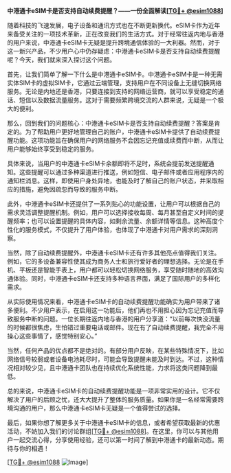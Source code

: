 **中港通卡eSIM卡是否支持自动续费提醒？——一份全面解读[[TG💪+ @esim1088](https://t.me/s/esim1088)]**

随着科技的飞速发展，电子设备和通讯方式也在不断更新换代。eSIM卡作为近年来备受关注的一项技术革新，正在改变我们的生活方式。对于经常往返内地与香港的用户来说，中港通卡eSIM卡无疑是提升跨境通信体验的一大利器。然而，对于这一新兴产品，不少用户心中仍存疑虑：中港通卡eSIM卡是否支持自动续费提醒呢？今天，我们就来深入探讨这个问题。

首先，让我们简单了解一下什么是中港通卡eSIM卡。中港通卡eSIM卡是一种无需实体SIM卡的虚拟SIM卡，它通过云端管理，支持用户在不同设备上无缝切换网络服务。无论是内地还是香港，只要连接到支持的网络运营商，就可以享受稳定的通话、短信以及数据流量服务。这对于需要频繁跨境交流的人群来说，无疑是一个极大的便利。

那么，回到我们的问题核心：中港通卡eSIM卡是否支持自动续费提醒？答案是肯定的。为了帮助用户更好地管理自己的账户，中港通卡eSIM卡提供了自动续费提醒功能。这项功能旨在确保用户的网络服务不会因忘记充值或续费而中断，从而让用户能够始终享受到稳定的服务。

具体来说，当用户的中港通卡eSIM卡余额即将不足时，系统会提前发送提醒通知。这些提醒可以通过多种渠道进行推送，例如短信、电子邮件或者应用程序内的通知栏消息。这样，即使用户身处异地，也能及时了解自己的账户状态，并采取相应的措施，避免因疏忽而导致的服务中断。

此外，中港通卡eSIM卡还提供了一系列贴心的功能设置，让用户可以根据自己的需求灵活调整提醒机制。例如，用户可以选择接收每周、每月甚至自定义时间的提醒频率；也可以设置提醒的具体内容，如剩余流量、余额详情等信息。这种高度个性化的服务模式，不仅提升了用户体验，也体现了中港通卡对用户需求的深刻洞察。

当然，除了自动续费提醒外，中港通卡eSIM卡还有许多其他亮点值得我们关注。例如，它的多设备兼容性使其成为商务人士和旅行爱好者的理想选择。无论是在手机、平板还是智能手表上，用户都可以轻松切换网络服务，享受随时随地的高效沟通体验。同时，中港通卡eSIM卡还支持多种语言界面，满足了国际用户的多样化需求。

从实际使用情况来看，中港通卡eSIM卡的自动续费提醒功能确实为用户带来了诸多便利。不少用户表示，在启用这一功能后，他们再也不用担心因为忘记充值而导致服务中断的问题。一位长期往返内地与香港的用户分享道：“以前每次快没流量的时候都很焦虑，生怕错过重要电话或邮件。现在有了自动续费提醒，我完全不用操心这些事情了，感觉特别安心。”

当然，任何产品的优点都不是绝对的。有部分用户反映，在某些特殊情况下，比如网络信号较弱或者设备电池耗尽时，可能会导致提醒未能及时到达。不过，这种情况相对较少见，且中港通卡团队也在持续优化系统性能，力求将这类问题降到最低。

总的来说，中港通卡eSIM卡的自动续费提醒功能是一项非常实用的设计。它不仅解决了用户的后顾之忧，还大大提升了整体的服务质量。如果你是一名经常需要跨境沟通的用户，那么中港通卡eSIM卡无疑是一个值得尝试的选择。

最后，如果你想了解更多关于中港通卡eSIM卡的信息，或者希望获取最新的优惠活动，不妨加入我们的讨论群组[[TG💪+ @esim1088](https://t.me/s/esim1088)]。在这里，你可以与其他用户一起交流心得，分享使用经验，还可以第一时间了解到中港通卡的最新动态。期待与你的相遇！

[[TG💪+ @esim1088](https://t.me/s/esim1088) ![Image](https://i.postimg.cc/4NQfJmqS/Snipaste-2025-05-13-00-14-12.png)]